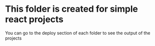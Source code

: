 # This folder is created for simple react projects
You can go to the deploy section of each folder to see the output of the projects
